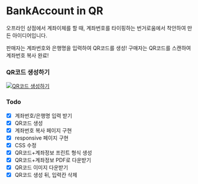 # BankAccount in QR
오프라인 상점에서 계좌이체를 할 때, 계좌번호를 타이핑하는 번거로움에서 착안하여 만든 아이디어입니다. 

판매자는 계좌번호와 은행명을 입력하여 QR코드를 생성!
구매자는 QR코드를 스캔하여 계좌번호 복사 완료!

### QR코드 생성하기
[![QR코드 생성하기](https://img.shields.io/badge/QR코드-생성하기-blue)](https://qrcodewithbankaccount-8261b483b14d.herokuapp.com/)


### Todo
- [x] 계좌번호/은행명 입력 받기
- [x] QR코드 생성
- [x] 계좌번호 복사 페이지 구현
- [x] responsive 페이지 구현
- [x] CSS 수정
- [x] QR코드+계좌정보 프린트 형식 생성
- [x] QR코드+계좌정보 PDF로 다운받기
- [x] QR코드 이미지 다운받기
- [x] QR코드 생성 뒤, 입력칸 삭제